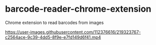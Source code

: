 # barcode-reader-chrome-extension

Chrome extension to read barcodes from images

https://user-images.githubusercontent.com/112376616/219323767-c2564ace-9c39-4dd5-8f9e-e7fd149d6f41.mp4
